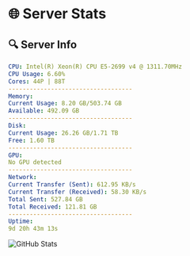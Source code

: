 # 🌐 Server Stats
## 🔍 Server Info
```yaml
CPU: Intel(R) Xeon(R) CPU E5-2699 v4 @ 1311.70MHz
CPU Usage: 6.60%
Cores: 44P | 88T
-----------------------------------
Memory:
Current Usage: 8.20 GB/503.74 GB
Available: 492.09 GB
-----------------------------------
Disk:
Current Usage: 26.26 GB/1.71 TB
Free: 1.60 TB
-----------------------------------
GPU:
No GPU detected
-----------------------------------
Network:
Current Transfer (Sent): 612.95 KB/s
Current Transfer (Received): 58.30 KB/s
Total Sent: 527.84 GB
Total Received: 121.81 GB
-----------------------------------
Uptime:
9d 20h 43m 13s
```
![GitHub Stats](https://img.shields.io/badge/Updated-2025-04-29_13:52:01-blue)